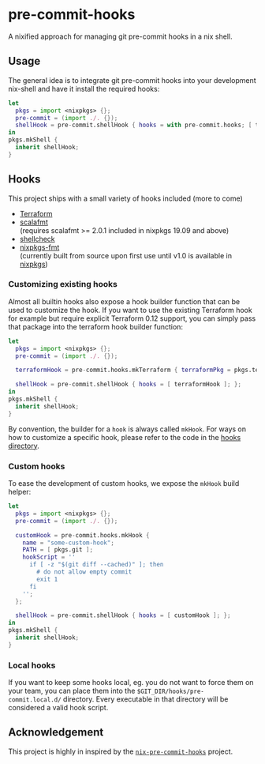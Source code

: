 # pre-commit-hooks

A nixified approach for managing git pre-commit hooks in a nix shell.

## Usage
The general idea is to integrate git pre-commit hooks into your development nix-shell
and have it install the required hooks:
```nix
let
  pkgs = import <nixpkgs> {};
  pre-commit = (import ./. {});
  shellHook = pre-commit.shellHook { hooks = with pre-commit.hooks; [ terraform ]; };
in
pkgs.mkShell {
  inherit shellHook;
}
```
## Hooks
This project ships with a small variety of hooks included (more to come)
 * [Terraform](https://www.terraform.io/docs/commands/fmt.html)
 * [scalafmt](https://scalameta.org/scalafmt/)  
   (requires scalafmt >= 2.0.1 included in nixpkgs 19.09 and above)
 * [shellcheck](https://www.shellcheck.net/)
 * [nixpkgs-fmt](https://github.com/nix-community/nixpkgs-fmt)  
   (currently built from source upon first use until v1.0 is available in [nixpkgs](https://github.com/nixos/nixpkgs))

### Customizing existing hooks
Almost all builtin hooks also expose a hook builder function that can be used to customize the hook.
If you want to use the existing Terraform hook for example but require explicit Terraform 0.12 support,
you can simply pass that package into the terraform hook builder function:
```nix
let
  pkgs = import <nixpkgs> {};
  pre-commit = (import ./. {});

  terraformHook = pre-commit.hooks.mkTerraform { terraformPkg = pkgs.terraform_0_12; };

  shellHook = pre-commit.shellHook { hooks = [ terraformHook ]; };
in
pkgs.mkShell {
  inherit shellHook;
}
```
By convention, the builder for a `hook` is always called `mkHook`.
For ways on how to customize a specific hook, please refer to the code in the [hooks directory](nix/hooks/).

### Custom hooks
To ease the development of custom hooks, we expose the `mkHook` build helper:
```nix
let
  pkgs = import <nixpkgs> {};
  pre-commit = (import ./. {});

  customHook = pre-commit.hooks.mkHook {
    name = "some-custom-hook";
    PATH = [ pkgs.git ];
    hookScript = ''
      if [ -z "$(git diff --cached)" ]; then
        # do not allow empty commit
        exit 1
      fi
    '';
  };

  shellHook = pre-commit.shellHook { hooks = [ customHook ]; };
in
pkgs.mkShell {
  inherit shellHook;
}
```

### Local hooks
If you want to keep some hooks local, eg. you do not want to force them on your team,
you can place them into the `$GIT_DIR/hooks/pre-commit.local.d/` directory.
Every executable in that directory will be considered a valid hook script.


## Acknowledgement
This project is highly in inspired by the [`nix-pre-commit-hooks`](https://github.com/hercules-ci/nix-pre-commit-hooks/) project.
